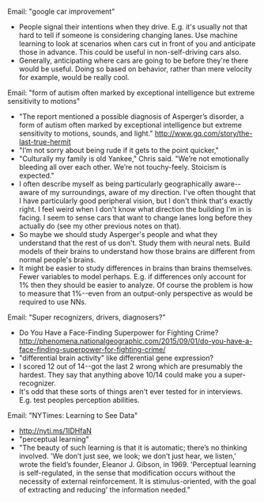 Email: "google car improvement"
* People signal their intentions when they drive.  E.g. it's usually not that hard to tell if someone is considering changing lanes.  Use machine learning to look at scenarios when cars cut in front of you and anticipate those in advance.  This could be useful in non-self-driving cars also.
* Generally, anticipating where cars are going to be before they're there would be useful.  Doing so based on behavior, rather than mere velocity for example, would be really cool.

Email: "form of autism often marked by exceptional intelligence but extreme sensitivity to motions"
* "The report mentioned a possible diagnosis of Asperger’s disorder, a form of autism often marked by exceptional intelligence but extreme sensitivity to motions, sounds, and light." http://www.gq.com/story/the-last-true-hermit
* "I’m not sorry about being rude if it gets to the point quicker,"
* "Culturally my family is old Yankee," Chris said. "We’re not emotionally bleeding all over each other. We’re not touchy-feely. Stoicism is expected."
* I often describe myself as being particularly geographically aware--aware of my surroundings, aware of my direction.  I've often thought that I have particularly good peripheral vision, but I don't think that's exactly right.  I feel weird when I don't know what direction the building I'm in is facing.  I seem to sense cars that want to change lanes long before they actually do (see my other previous notes on that).
* So maybe we should study Asperger's people and what they understand that the rest of us don't.  Study them with neural nets.  Build models of their brains to understand how those brains are different from normal people's brains.
* It might be easier to study differences in brains than brains themselves.  Fewer variables to model perhaps.  E.g. if differences only account for 1% then they should be easier to analyze.  Of course the problem is how to measure that 1%--even from an output-only perspective as would be required to use NNs.

Email: "Super recognizers, drivers, diagnosers?"
* Do You Have a Face-Finding Superpower for Fighting Crime? http://phenomena.nationalgeographic.com/2015/09/01/do-you-have-a-face-finding-superpower-for-fighting-crime/
* "differential brain activity" like differential gene expression? 
* I scored 12 out of 14--got the last 2 wrong which are presumably the hardest.  They say that anything above 10/14 could make you a super-recognizer.
* It's odd that these sorts of things aren't ever tested for in interviews.  E.g. test peoples perception abilities.

Email: "NYTimes: Learning to See Data"
* http://nyti.ms/1IDHfaN
* "perceptual learning"
* "The beauty of such learning is that it is automatic; there’s no thinking involved. 'We don’t just see, we look; we don’t just hear, we listen,' wrote the field’s founder, Eleanor J. Gibson, in 1969. 'Perceptual learning is self-regulated, in the sense that modification occurs without the necessity of external reinforcement. It is stimulus-oriented, with the goal of extracting and reducing' the information needed."
